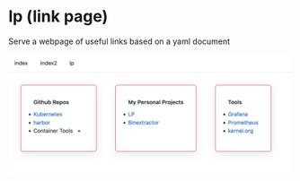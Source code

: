 # lp (link page)

Serve a webpage of useful links based on a yaml document

![intro](images/screenshot.png)